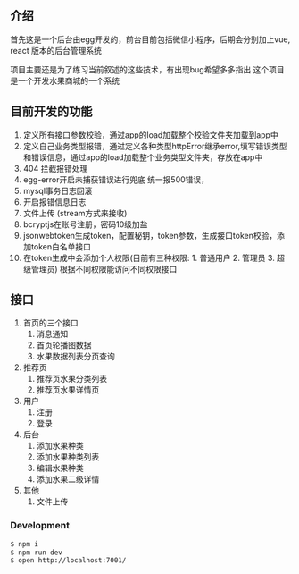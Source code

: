 ## 介绍
首先这是一个后台由egg开发的，前台目前包括微信小程序，后期会分别加上vue, react 版本的后台管理系统

项目主要还是为了练习当前叙述的这些技术，有出现bug希望多多指出
这个项目是一个开发水果商城的一个系统

## 目前开发的功能
1. 定义所有接口参数校验，通过app的load加载整个校验文件夹加载到app中
2. 定义自己业务类型报错，通过定义各种类型httpError继承error,填写错误类型和错误信息，通过app的load加载整个业务类型文件夹，存放在app中
3. 404 拦截报错处理
4. egg-error开启未捕获错误进行兜底 统一报500错误，
5. mysql事务日志回滚
6. 开启报错信息日志
7. 文件上传 (stream方式来接收)
8. bcryptjs在账号注册，密码10级加盐
9. jsonwebtoken生成token，配置秘钥，token参数，生成接口token校验，添加token白名单接口
10. 在token生成中会添加个人权限(目前有三种权限: 1. 普通用户 2. 管理员 3. 超级管理员) 根据不同权限能访问不同权限接口


## 接口
1. 首页的三个接口
    1. 消息通知
    2. 首页轮播图数据
    3. 水果数据列表分页查询
2. 推荐页
    1. 推荐页水果分类列表
    2. 推荐页水果详情页
3. 用户
    1. 注册
    2. 登录
4. 后台
    1. 添加水果种类
    2. 添加水果种类列表
    3. 编辑水果种类
    4. 添加水果二级详情
5. 其他
    1. 文件上传


### Development

```bash
$ npm i
$ npm run dev
$ open http://localhost:7001/
```